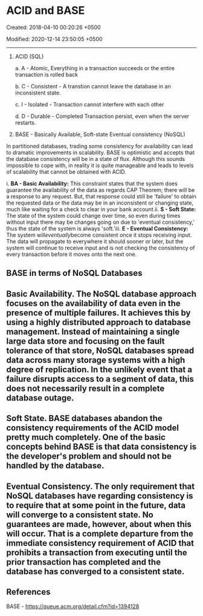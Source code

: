 # ACID and BASE

Created: 2018-04-10 00:20:26 +0500

Modified: 2020-12-14 23:50:05 +0500

---

1.  ACID (SQL)

    a.  A - Atomic, Everything in a transaction succeeds or the entire transaction is rolled back

    b.  C - Consistent - A transtion cannot leave the database in an inconsistent state.

    c.  I - Isolated - Transaction cannot interfere with each other

    d.  D - Durable - Completed Transaction persist, even when the server restarts.

2.  BASE - Basically Available, Soft-state Eventual consistency (NoSQL)

In partitioned databases, trading some consistency for availability can lead to dramatic improvements in scalability. BASE is optimistic and accepts that the database consistency will be in a state of flux. Although this sounds impossible to cope with, in reality it is quite manageable and leads to levels of scalability that cannot be obtained with ACID.

i.  **BA - Basic Availability:** This constraint states that the system does guarantee the availability of the data as regards CAP Theorem; there will be a response to any request. But, that response could still be 'failure' to obtain the requested data or the data may be in an inconsistent or changing state, much like waiting for a check to clear in your bank account.ii. **S - Soft State:** The state of the system could change over time, so even during times without input there may be changes going on due to 'eventual consistency,' thus the state of the system is always 'soft.'iii. **E - Eventual Consistency:** The system will*eventually*become consistent once it stops receiving input. The data will propagate to everywhere it should sooner or later, but the system will continue to receive input and is not checking the consistency of every transaction before it moves onto the next one.
## BASE in terms of NoSQL Databases

## Basic Availability. The NoSQL database approach focuses on the availability of data even in the presence of multiple failures. It achieves this by using a highly distributed approach to database management. Instead of maintaining a single large data store and focusing on the fault tolerance of that store, NoSQL databases spread data across many storage systems with a high degree of replication. In the unlikely event that a failure disrupts access to a segment of data, this does not necessarily result in a complete database outage.
## Soft State. BASE databases abandon the consistency requirements of the ACID model pretty much completely. One of the basic concepts behind BASE is that data consistency is the developer's problem and should not be handled by the database.
## Eventual Consistency. The only requirement that NoSQL databases have regarding consistency is to require that at some point in the future, data will converge to a consistent state. No guarantees are made, however, about when this will occur. That is a complete departure from the immediate consistency requirement of ACID that prohibits a transaction from executing until the prior transaction has completed and the database has converged to a consistent state.
## References

BASE - <https://queue.acm.org/detail.cfm?id=1394128>
